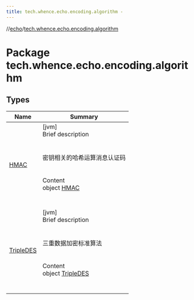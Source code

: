 ```yaml
---
title: tech.whence.echo.encoding.algorithm -
---
```

//[echo](../index.md)/[tech.whence.echo.encoding.algorithm](index.md)



# Package tech.whence.echo.encoding.algorithm  


## Types  
  
|  Name|  Summary| 
|---|---|
| [HMAC](-h-m-a-c/index.md)| [jvm]  <br>Brief description  <br><br><br>密钥相关的哈希运算消息认证码<br><br>  <br>Content  <br>object [HMAC](-h-m-a-c/index.md)  <br><br><br>
| [TripleDES](-triple-d-e-s/index.md)| [jvm]  <br>Brief description  <br><br><br>三重数据加密标准算法<br><br>  <br>Content  <br>object [TripleDES](-triple-d-e-s/index.md)  <br><br><br>

